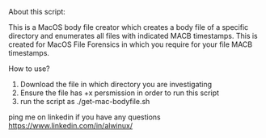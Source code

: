 About this script:

This is a MacOS body file creator which creates a body file of a specific directory and enumerates all files with indicated MACB timestamps.  This is created for MacOS File Forensics in which you require for your file MACB timestamps.

How to use?

1. Download the file in which directory you are investigating
2. Ensure the file has +x persmission in order to run this script
3. run the script as ./get-mac-bodyfile.sh


ping me on linkedin if you have any questions
https://www.linkedin.com/in/alwinux/
